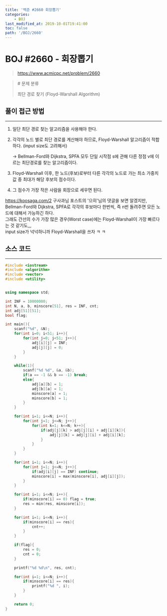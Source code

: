 ```yaml
---
title: '백준 #2660 회장뽑기'
categories:
    - BOJ
last_modified_at: 2019-10-01T19:41:00
toc: false
path: '/BOJ/2660'
---
```


# BOJ #2660 - 회장뽑기

> https://www.acmicpc.net/problem/2660


> \# 문제 분류
> 
> 최단 경로 찾기 (Floyd-Warshall Algorithm)

## 풀이 접근 방법

---

1. 일단 최단 경로 찾는 알고리즘을 사용해야 한다.

2. 각각의 노드 별로 최단 경로를 계산해야 하므로, Floyd-Warshall 알고리즘이 적합하다. (input size도 고려해서)

    → Bellman-Ford와 Dijkstra, SPFA 모두 단일 시작점 s에 관해 다른 정점 v에 이르는 최단경로를 찾는 알고리즘이다.

3. Floyd-Warshall 이후, 한 노드(후보)로부터 다른 각각의 노드로 가는 최소 가중치 값 중 최대가 해당 후보의 점수이다.
4. 그 점수가 가장 작은 사람을 회장으로 세우면 된다.

https://koosaga.com/2 구사과님 포스트의 '으히'님의 댓글을 보면 알겠지만,<br>Bellman-Ford와 Dijkstra, SPFA로 각각의 후보마다 한번씩, 즉 n번 돌려주면 모든 노드에 대해서 가능하긴 하다.<br>그래도 간선의 수가 가장 많은 경우(Worst case)에는 Floyd-Warshall이 가장 빠르다는 것 같기도,,,<br>input size가 넉넉하니까 Floyd-Warshall을 쓰자 ㅋ ㅋ

## 소스 코드

---

```c++
#include <iostream>
#include <algorithm>
#include <vector>
#include <utility>


using namespace std;

int INF = 10000000;
int N, a, b, minscore[51], res = INF, cnt;
int adj[51][51];
bool flag;

int main(){
    scanf("%d", &N);
    for(int i=0; i<51; i++){
        for(int j=0; j<51; j++){
            adj[i][j] = INF;
            adj[j][j] = 0;
        }
    }

    while(1){
        scanf("%d %d", &a, &b);
        if(a == -1 && b == -1) break;
        else{
            adj[a][b] = 1;
            adj[b][a] = 1;
            minscore[a] = 1;
            minscore[b] = 1;
        }
    }

    for(int i=1; i<=N; i++){
        for(int j=1; j<=N; j++){
            for(int k=1; k<=N; k++){
                if(adj[j][k] > adj[j][i] + adj[i][k]){
                    adj[j][k] = adj[j][i] + adj[i][k];
                }
            }
        }
    }

    for(int i=1; i<=N; i++){
        for(int j=1; j<=N; j++){
            if(adj[i][j] == INF) continue;
            minscore[i] = max(minscore[i], adj[i][j]);
        }
    }

    for(int i=1; i<=N; i++){
        if(minscore[i] == 0) flag = true;
        res = min(res, minscore[i]);
    }

    for(int i=1; i<=N; i++){
        if(minscore[i] == res){
            cnt++;
        }
    }

    if(flag){
        res = 0;
        cnt = 0;
    }

    printf("%d %d\n", res, cnt);

    for(int i=1; i<=N; i++){
        if(minscore[i] == res){
            printf("%d ", i);
        }
    }

    return 0;
}
```
